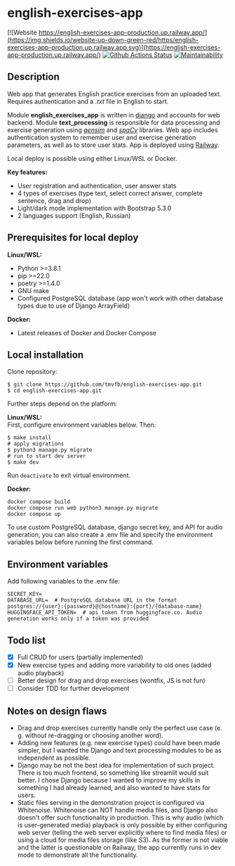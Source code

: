 # english-exercises-app

[![Website https://english-exercises-app-production.up.railway.app/](https://img.shields.io/website-up-down-green-red/https/english-exercises-app-production.up.railway.app.svg)](https://english-exercises-app-production.up.railway.app/)
[![Github Actions Status](https://github.com/tmvfb/english-exercises-app/workflows/Python%20CI/badge.svg)](https://github.com/tmvfb/english-exercises-app/actions)
[![Maintainability](https://api.codeclimate.com/v1/badges/620bb3a35893a3f0e87e/maintainability)](https://codeclimate.com/github/tmvfb/english-exercises-app/maintainability)

## Description
Web app that generates English practice exercises from an uploaded text. Requires authentication and a *.txt* file in English to start.
  
Module **english_exercises_app** is written in [django](https://github.com/django/django) and accounts for web backend. Module **text_processing** is responsible for data processing and exercise generation using [*gensim*](https://github.com/RaRe-Technologies/gensim) and [*spaCy*](https://github.com/explosion/spaCy) libraries. Web app includes authentication system to remember user and exercise generation parameters, as well as to store user stats. App is deployed using [Railway](https://railway.app/).
  
Local deploy is possible using either Linux/WSL or Docker.
  
**Key features:**
* User registration and authentication, user answer stats
* 4 types of exercises (type text, select correct answer, complete sentence, drag and drop)
* Light/dark mode implementation with Bootstrap 5.3.0
* 2 languages support (English, Russian)

## Prerequisites for local deploy
**Linux/WSL:**  
* Python >=3.8.1
* pip >=22.0
* poetry >=1.4.0
* GNU make
* Configured PostgreSQL database (app won't work with other database types due to use of Django ArrayField)
  
**Docker:**  
* Latest releases of Docker and Docker Compose

## Local installation
Clone repository:
```
$ git clone https://github.com/tmvfb/english-exercises-app.git
$ cd english-exercises-app.git 
```
Further steps depend on the platform:
   
**Linux/WSL:**  
First, configure environment variables below. Then:
```
$ make install
# apply migrations
$ python3 manage.py migrate
# run to start dev server
$ make dev
```
Run `deactivate` to exit virtual environment.
  
**Docker:**  
```
docker compose build
docker compose run web python3 manage.py migrate
docker compose up
```
To use custom PostgreSQL database, django secret key, and API for audio generation, you can also create a .env file and specify the environment variables below before running the first command.  

## Environment variables
Add following variables to the .env file:
```
SECRET_KEY=
DATABASE_URL=  # PostgreSQL database URL in the format postgres://{user}:{password}@{hostname}:{port}/{database-name}
HUGGINGFACE_API_TOKEN=  # api token from huggingface.co. Audio generation works only if a token was provided
```

## Todo list
* [x] Full CRUD for users (partially implemented)  
* [x] New exercise types and adding more variability to old ones (added audio playback)  
* [ ] Better design for drag and drop exercises (wontfix, JS is not fun)  
* [ ] Consider TDD for further development  

## Notes on design flaws
* Drag and drop exercises currently handle only the perfect use case (e. g. without re-dragging or choosing another word).
* Adding new features (e.g. new exercise types) could have been made simpler, but I wanted the Django and text processing modules to be as independent as possible.
* Django may be not the best idea for implementation of such project. There is too much frontend, so something like streamlit would suit better. I chose Django because I wanted to improve my skills in something I had already learned, and also wanted to have stats for users.
* Static files serving in the demonstration project is configured via Whitenoise. Whitenoise can NOT handle media files, and Django also doesn't offer such functionality in production. This is why audio (which is user-generated media) playback is only possible by either configuring web server (telling the web server explicitly where to find media files) or using a cloud for media files storage (like S3). As the former is not viable and the latter is questionable on Railway, the app currently runs in dev mode to demonstrate all the functionality.
